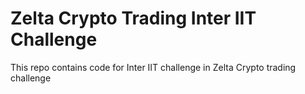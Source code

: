 # Zelta Crypto Trading Inter IIT Challenge

This repo contains code for Inter IIT challenge in Zelta Crypto trading challenge